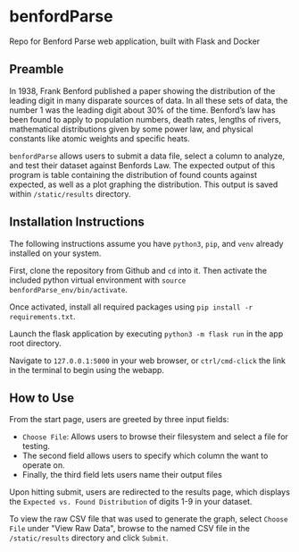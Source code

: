 # benfordParse
Repo for Benford Parse web application, built with Flask and Docker

## Preamble

In 1938, Frank Benford published a paper showing the distribution of the leading digit in many disparate sources of data. In all these sets of data, the number 1 was the leading digit about 30% of the time. Benford’s law has been found to apply to population numbers, death rates, lengths of rivers, mathematical distributions given by some power law, and physical constants like atomic weights and specific heats.

`benfordParse` allows users to submit a data file, select a column to analyze, and test their dataset against Benfords Law. The expected output of this program is table containing the distribution of found counts against expected, as well as a plot graphing the distribution. This output is saved within `/static/results` directory.

## Installation Instructions
The following instructions assume you have `python3`, `pip`, and `venv` already installed on your system.

First, clone the repository from Github and `cd` into it. Then activate the included python virtual environment with `source benfordParse_env/bin/activate`.

Once activated, install all required packages using `pip install -r requirements.txt`.

Launch the flask application by executing `python3 -m flask run` in the app root directory.

Navigate to `127.0.0.1:5000` in your web browser, or `ctrl/cmd-click` the link in the terminal to begin using the webapp.

## How to Use

From the start page, users are greeted by three input fields:
* `Choose File`: Allows users to browse their filesystem and select a file for testing.
* The second field allows users to specify which column the want to operate on.
* Finally, the third field lets users name their output files

Upon hitting submit, users are redirected to the results page, which displays the `Expected vs. Found Distribution` of digits 1-9 in your dataset.

To view the raw CSV file that was used to generate the graph, select `Choose File` under "View Raw Data", browse to the named CSV file in the `/static/results` directory and click `Submit`.